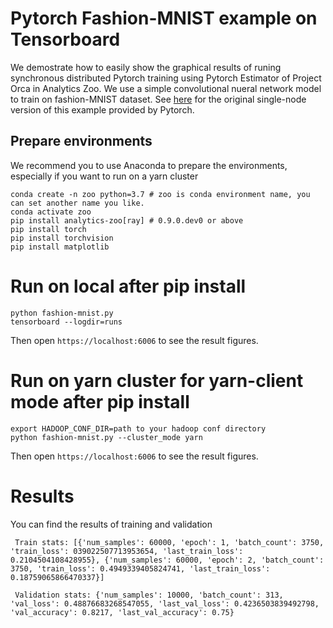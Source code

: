 # Pytorch Fashion-MNIST example on Tensorboard
We demostrate how to easily show the graphical results of runing synchronous distributed Pytorch training using Pytorch Estimator of Project Orca in Analytics Zoo. We use a simple convolutional nueral network model to train on fashion-MNIST dataset. See [here](https://pytorch.org/tutorials/intermediate/tensorboard_tutorial.html) for the original single-node version of this example provided by Pytorch.

## Prepare environments

We recommend you to use Anaconda to prepare the environments, especially if you want to run on a yarn cluster

```
conda create -n zoo python=3.7 # zoo is conda environment name, you can set another name you like.
conda activate zoo
pip install analytics-zoo[ray] # 0.9.0.dev0 or above
pip install torch
pip install torchvision
pip install matplotlib
```

# Run on local after pip install

```
python fashion-mnist.py
tensorboard --logdir=runs
```

Then open `https://localhost:6006` to see the result figures.

# Run on yarn cluster for yarn-client mode after pip install

```
export HADOOP_CONF_DIR=path to your hadoop conf directory
python fashion-mnist.py --cluster_mode yarn
```

Then open `https://localhost:6006` to see the result figures.

# Results

You can find the results of training and validation

```
 Train stats: [{'num_samples': 60000, 'epoch': 1, 'batch_count': 3750, 'train_loss': 039022507713953654, 'last_train_loss': 0.2104504108428955}, {'num_samples': 60000, 'epoch': 2, 'batch_count': 3750, 'train_loss': 0.4949339405824741, 'last_train_loss': 0.18759065866470337}]
 
 Validation stats: {'num_samples': 10000, 'batch_count': 313, 'val_loss': 0.48876683268547055, 'last_val_loss': 0.4236503839492798, 'val_accuracy': 0.8217, 'last_val_accuracy': 0.75}
```


